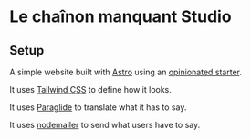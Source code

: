 # Le chaînon manquant Studio

## Setup

A simple website built with [Astro](https://astro.build) using an [opinionated starter](https://github.com/pluxain/astro-starter).

It uses [Tailwind CSS](https://tailwindcss.com) to define how it looks.

It uses [Paraglide](https://inlang.com/m/gerre34r/library-inlang-paraglideJs) to translate what it has to say.

It uses [nodemailer](https://nodemailer.com/) to send what users have to say.
